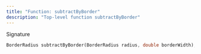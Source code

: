```yaml
---
title: "Function: subtractByBorder"
description: "Top-level function subtractByBorder"
---
```


Signature
```dart
BorderRadius subtractByBorder(BorderRadius radius, double borderWidth);
```
